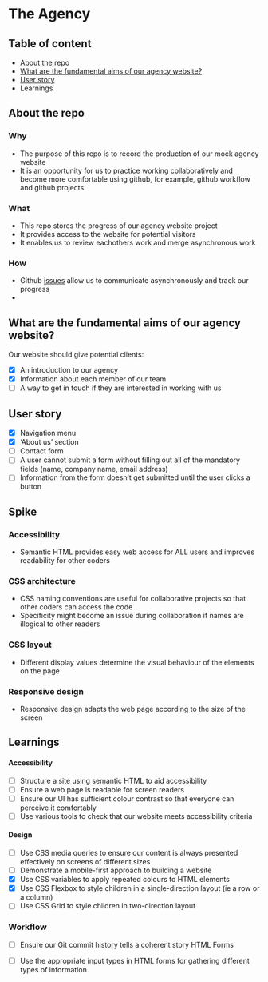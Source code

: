 # The Agency


## Table of content

- About the repo
- [What are the fundamental aims of our agency website?](#what-are-the-fundamental-aims-of-our-agency-website)
- [User story](#acceptance-criteria)
- Learnings

## About the repo

### Why
- The purpose of this repo is to record the production of our mock agency website
- It is an opportunity for us to practice working collaboratively and become more comfortable using github, for example, github workflow and github projects

### What
- This repo stores the progress of our agency website project
- It provides access to the website for potential visitors
- It enables us to review eachothers work and merge asynchronous work

### How
- Github [issues](https://github.com/fac27/agency-website/issues) allow us to communicate asynchronously and track our progress
- 

## What are the fundamental aims of our agency website?

Our website should give potential clients:

- [x] An introduction to our agency
- [x] Information about each member of our team
- [ ] A way to get in touch if they are interested in working with us

## User story

- [x] Navigation menu
- [x] ‘About us’ section
- [ ] Contact form
- [ ] A user cannot submit a form without filling out all of the mandatory fields (name, company name, email address)
- [ ] Information from the form doesn’t get submitted until the user clicks a button

## Spike 

### Accessibility

- Semantic HTML provides easy web access for ALL users and improves readability for other coders 

### CSS architecture 

- CSS naming conventions are useful for collaborative projects so that other coders can access the code
- Specificity might become an issue during collaboration if names are illogical to other readers

### CSS layout

- Different display values determine the visual behaviour of the elements on the page

### Responsive design

- Responsive design adapts the web page according to the size of the screen

## Learnings 
#### Accessibility 
- [ ] Structure a site using semantic HTML to aid accessibility
- [ ] Ensure a web page is readable for screen readers
- [ ] Ensure our UI has sufficient colour contrast so that everyone can perceive it comfortably
- [ ] Use various tools to check that our website meets accessibility criteria
#### Design 
- [ ] Use CSS media queries to ensure our content is always presented effectively on screens of different sizes
- [ ] Demonstrate a mobile-first approach to building a website
- [x] Use CSS variables to apply repeated colours to HTML elements
- [x] Use CSS Flexbox to style children in a single-direction layout (ie a row or a column)
- [ ] Use CSS Grid to style children in two-direction layout
### Workflow 
- [ ] Ensure our Git commit history tells a coherent story
HTML Forms 
- [ ] Use the appropriate input types in HTML forms for gathering different types of information




